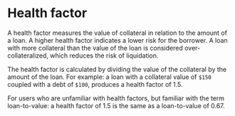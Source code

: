 # Health factor

A health factor measures the value of collateral in relation to the amount of a loan. A higher health factor indicates a lower risk for the borrower. A loan with more collateral than the value of the loan is considered over-collateralized, which reduces the risk of liquidation.

The health factor is calculated by dividing the value of the collateral by the amount of the loan. For example: a loan with a collateral value of `$150` coupled with a debt of `$100`, produces a health factor of 1.5.

For users who are unfamiliar with health factors, but familiar with the term loan-to-value: a health factor of 1.5 is the same as a loan-to-value of 0.67.
